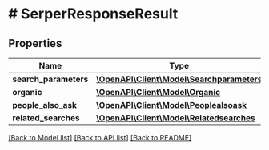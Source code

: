 # # SerperResponseResult

## Properties

Name | Type | Description | Notes
------------ | ------------- | ------------- | -------------
**search_parameters** | [**\OpenAPI\Client\Model\Searchparameters**](Searchparameters.md) |  | [optional]
**organic** | [**\OpenAPI\Client\Model\Organic**](Organic.md) |  | [optional]
**people_also_ask** | [**\OpenAPI\Client\Model\Peoplealsoask**](Peoplealsoask.md) |  | [optional]
**related_searches** | [**\OpenAPI\Client\Model\Relatedsearches**](Relatedsearches.md) |  | [optional]

[[Back to Model list]](../../README.md#models) [[Back to API list]](../../README.md#endpoints) [[Back to README]](../../README.md)
